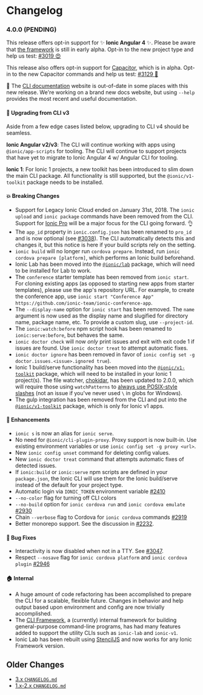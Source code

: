 # Changelog

<a name="4.0.0"></a>
### 4.0.0 (PENDING)

This release offers opt-in support for :sparkles: **Ionic Angular 4**
:sparkles:. Please be aware that [the
framework](https://github.com/ionic-team/ionic/tree/master/angular) is still in
early alpha. Opt-in to the new project type and help us test: [#3019
:heart_eyes:](https://github.com/ionic-team/ionic-cli/issues/3019)

This release also offers opt-in support for
[Capacitor](https://capacitor.ionicframework.com/), which is in alpha. Opt-in to
the new Capacitor commands and help us test:
[#3129 :muscle:](https://github.com/ionic-team/ionic-cli/issues/3129)

:memo: The [CLI documentation](https://ionicframework.com/docs/cli/) website is
out-of-date in some places with this new release. We're working on a brand new
docs website, but using `--help` provides the most recent and useful
documentation.

#### :lollipop: Upgrading from CLI v3

Aside from a few edge cases listed below, upgrading to CLI v4 should be
seamless.

**Ionic Angular v2/v3**: The CLI will continue working with apps using
`@ionic/app-scripts` for tooling. The CLI will continue to support projects that
have yet to migrate to Ionic Angular 4 w/ Angular CLI for tooling.

**Ionic 1**: For Ionic 1 projects, a new toolkit has been introduced to slim
down the main CLI package. All functionality is still supported, but the
`@ionic/v1-toolkit` package needs to be installed.

#### :boom: Breaking Changes

* Support for Legacy Ionic Cloud ended on January 31st, 2018. The `ionic upload`
  and `ionic package` commands have been removed from the CLI. Support for
  [Ionic Pro](https://ionicframework.com/pro/) will be a major focus for the CLI
  going forward. :ok_hand:
* The `app_id` property in `ionic.config.json` has been renamed to `pro_id` and
  is now optional (see
  [#3038](https://github.com/ionic-team/ionic-cli/issues/3038)). The CLI
  automatically detects this and changes it, but this notice is here if your
  build scripts rely on the setting.
* `ionic build` will no longer run `cordova prepare`. Instead, run `ionic
  cordova prepare [platform]`, which performs an Ionic build beforehand.
* Ionic Lab has been moved into the
  [`@ionic/lab`](https://github.com/ionic-team/ionic-cli/tree/master/packages/@ionic/lab)
  package, which will need to be installed for Lab to work.
* The `conference` starter template has been removed from `ionic start`. For
  cloning existing apps (as opposed to starting new apps from starter
  templates), please use the app's repository URL. For example, to create the
  conference app, use `ionic start "Conference App"
  https://github.com/ionic-team/ionic-conference-app`.
* The `--display-name` option for `ionic start` has been removed. The `name`
  argument is now used as the display name and slugified for directory name,
  package name, etc. To provide a custom slug, use `--project-id`.
* The `ionic:watch:before` npm script hook has been renamed to
  `ionic:serve:before`, but behaves the same.
* `ionic doctor check` will now _only_ print issues and exit with exit code 1 if
  issues are found. Use `ionic doctor treat` to attempt automatic fixes.
* `ionic doctor ignore` has been removed in favor of `ionic config set -g
  doctor.issues.<issue>.ignored true`).
* Ionic 1 build/serve functionality has been moved into the
  [`@ionic/v1-toolkit`](https://github.com/ionic-team/ionic-cli/tree/master/packages/@ionic/v1-toolkit)
  package, which will need to be installed in your Ionic 1 project(s). The file
  watcher, [chokidar](https://github.com/paulmillr/chokidar), has been updated
  to 2.0.0, which will require those using `watchPatterns` to [always use
  POSIX-style
  slashes](https://github.com/paulmillr/chokidar/blob/master/CHANGELOG.md#chokidar-200-dec-29-2017)
  (not an issue if you've never used `\` in globs for Windows).
* The gulp integration has been removed from the CLI and put into the
  [`@ionic/v1-toolkit`](https://github.com/ionic-team/ionic-cli/tree/master/packages/@ionic/v1-toolkit)
  package, which is only for Ionic v1 apps.

#### :rocket: Enhancements

* `ionic s` is now an alias for `ionic serve`.
* No need for `@ionic/cli-plugin-proxy`. Proxy support is now built-in. Use
  existing environment variables or use `ionic config set -g proxy <url>`.
* New `ionic config unset` command for deleting config values.
* New `ionic doctor treat` command that attempts automatic fixes of detected
  issues.
* If `ionic:build` or `ionic:serve` npm scripts are defined in your
  `package.json`, the Ionic CLI will use them for the Ionic build/serve instead
  of the default for your project type.
* Automatic login via `IONIC_TOKEN` environment variable
  [#2410](https://github.com/ionic-team/ionic-cli/issues/2410)
* `--no-color` flag for turning off CLI colors
* `--no-build` option for `ionic cordova run` and `ionic cordova emulate`
  [#2930](https://github.com/ionic-team/ionic-cli/pull/2930)
* Chain `--verbose` flag to Cordova for `ionic cordova` commands
  [#2919](https://github.com/ionic-team/ionic-cli/issues/2919)
* Better monorepo support. See the discussion in
  [#2232](https://github.com/ionic-team/ionic-cli/issues/2232).

#### :bug: Bug Fixes

* Interactivity is now disabled when not in a TTY. See
  [#3047](https://github.com/ionic-team/ionic-cli/issues/3047).
* Respect `--nosave` flag for `ionic cordova platform` and `ionic cordova
  plugin` [#2946](https://github.com/ionic-team/ionic-cli/issues/2946)

#### :house: Internal

* A huge amount of code refactoring has been accomplished to prepare the CLI for
  a scalable, flexible future. Changes in behavior and help output based upon
  environment and config are now trivially accomplished.
* The [CLI
  Framework](https://github.com/ionic-team/ionic-cli/tree/master/packages/%40ionic/cli-framework),
  a (currently) internal framework for building general-purpose command-line
  programs, has had many features added to support the utility CLIs such as
  `ionic-lab` and `ionic-v1`.
* Ionic Lab has been rebuilt using [StencilJS](https://stenciljs.com) and now
  works for any Ionic Framework version.

## Older Changes

* [3.x `CHANGELOG.md`](https://github.com/ionic-team/ionic-cli/blob/3.x/CHANGELOG.md)
* [1.x-2.x `CHANGELOG.md`](https://github.com/ionic-team/ionic-cli/blob/2.x/CHANGELOG.md)

